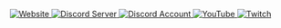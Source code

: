 <p align="center">
  <a href="https://tuixy.netlify.app/" target="_blank">
    <img src="https://img.shields.io/badge/My%20Website-00bfff?style=for-the-badge&logo=google-chrome&logoColor=white" alt="Website"/>
  </a>
  <a href="https://discord.gg/aJwTgWY4BW" target="_blank">
    <img src="https://img.shields.io/badge/Discord%20Server-5865F2?style=for-the-badge&logo=discord&logoColor=white" alt="Discord Server"/>
  </a>
  <a href="http://discord.com/users/1215728745554386946" target="_blank">
    <img src="https://img.shields.io/badge/My%20Discord%20Account-7289DA?style=for-the-badge&logo=discord&logoColor=white" alt="Discord Account"/>
  </a>
  <a href="https://www.youtube.com/@tuixyy" target="_blank">
    <img src="https://img.shields.io/badge/YouTube-FF0000?style=for-the-badge&logo=youtube&logoColor=white" alt="YouTube"/>
  </a>
  <a href="https://www.twitch.tv/tuixyy" target="_blank">
    <img src="https://img.shields.io/badge/Twitch-9146FF?style=for-the-badge&logo=twitch&logoColor=white" alt="Twitch"/>
  </a>
</p>
